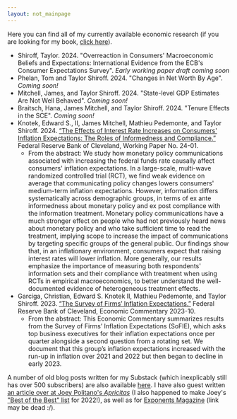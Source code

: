 ```yaml
---
layout: not_mainpage
---
```


Here you can find all of my currently available economic research (if you are looking for my book, [click here](https://taylorshiroff.github.io/next_year)).

* Shiroff, Taylor. 2024. "Overreaction in Consumers' Macroeconomic Beliefs and Expectations: International Evidence from the ECB's Consumer Expectations Survey". *Early working paper draft coming soon*
* Phelan, Tom and Taylor Shiroff. 2024. "Changes in Net Worth By Age". *Coming soon!*
* Mitchell, James, and Taylor Shiroff. 2024. "State-level GDP Estimates Are Not Well Behaved". *Coming soon!* 
* Braitsch, Hana, James Mitchell, and Taylor Shiroff. 2024. "Tenure Effects in the SCE". *Coming soon!*
* Knotek, Edward S., II, James Mitchell, Mathieu Pedemonte, and Taylor Shiroff. 2024. [“The Effects of Interest Rate Increases on Consumers' Inflation Expectations: The Roles of Informedness and Compliance.”](https://doi.org/10.26509/frbc-wp-202401) Federal Reserve Bank of Cleveland, Working Paper No. 24-01. 
  * From the abstract: We study how monetary policy communications associated with increasing the federal funds rate causally affect consumers' inflation expectations. In a large-scale, multi-wave randomized controlled trial (RCT), we find weak evidence on average that communicating policy changes lowers consumers' medium-term inflation expectations. However, information differs systematically across demographic groups, in terms of ex ante informedness about monetary policy and ex post compliance with the information treatment. Monetary policy communications have a much stronger effect on people who had not previously heard news about monetary policy and who take sufficient time to read the treatment, implying scope to increase the impact of communications by targeting specific groups of the general public. Our findings show that, in an inflationary environment, consumers expect that raising interest rates will lower inflation. More generally, our results emphasize the importance of measuring both respondents' information sets and their compliance with treatment when using RCTs in empirical macroeconomics, to better understand the well-documented evidence of heterogeneous treatment effects.
* Garciga, Christian, Edward S. Knotek II, Mathieu Pedemonte, and Taylor Shiroff. 2023. [“The Survey of Firms’ Inflation Expectations.”](https://doi.org/10.26509/frbc-ec-202310) Federal Reserve Bank of Cleveland, Economic Commentary 2023-10. 
  * From the abstract: This Economic Commentary summarizes results from the Survey of Firms’ Inflation Expectations (SoFIE), which asks top business executives for their inflation expectations once per quarter alongside a second question from a rotating set. We document that this group’s inflation expectations increased with the run-up in inflation over 2021 and 2022 but then began to decline in early 2023. 

A number of old blog posts written for my Substack (which inexplicably still has over 500 subscribers) are also available [here](https://taylorshiroff.substack.com). I have also guest written [an article over at Joey Politano's *Apricitas*](https://www.apricitas.io/p/why-we-shouldnt-doom-over-labor-force) (I also happened to make Joey's ["Best of the Best" list](https://www.apricitas.io/p/the-best-of-the-best-who-to-follow) for 2022!), as well as for [Exponents Magazine](https://cnliberalism.org/2021/09/29/its-time-for-a-new-debt-ceiling/) (link may be dead :/).
